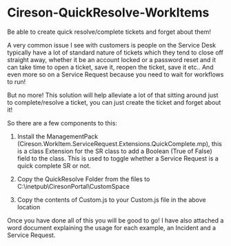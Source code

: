 # Cireson-QuickResolve-WorkItems
Be able to create quick resolve/complete tickets and forget about them!

A very common issue I see with customers is people on the Service Desk typically have a lot of standard nature of tickets which they tend to close off straight away, whether it be an account locked or a password reset and it can take time to open a ticket, save it, reopen the ticket, save it etc.. And even more so on a Service Request because you need to wait for workflows to run!

But no more! This solution will help alleviate a lot of that sitting around just to complete/resolve a ticket, you can just create the ticket and forget about it!


So there are a few components to this:

1. Install the ManagementPack (Cireson.WorkItem.ServiceRequest.Extensions.QuickComplete.mp), this is a class Extension for the SR class to add a Boolean (True of False) field to the class. This is used to toggle whether a Service Request is a quick complete SR or not.

2. Copy the QuickResolve Folder from the files to C:\inetpub\CiresonPortal\CustomSpace

3. Copy the contents of Custom.js to your Custom.js file in the above location

Once you have done all of this you will be good to go! I have also attached a word document explaining the usage for each example, an Incident and a Service Request.
